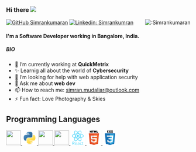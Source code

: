 <p style="display: flex;">
  <h3> Hi there  <img src="https://media.giphy.com/media/mGcNjsfWAjY5AEZNw6/giphy.gif" width="50"> </h3>
  <a href="https://count.getloli.com/"><img src="https://count.getloli.com/get/@:Simrankumaran" alt=":Simrankumaran" align="right"/>
</a>
 
</p>
<!-- (### Hi there <img src="https://media.giphy.com/media/mGcNjsfWAjY5AEZNw6/giphy.gif" width="50">)-->

[![GitHub Simrankumaran](https://img.shields.io/github/followers/Simrankumaran?label=follow&style=social)](https://github.com/Simrankumaran)
[![Linkedin: Simrankumran](https://img.shields.io/badge/-Simrankumran-blue?style=flat-square&logo=Linkedin&logoColor=white&link=https://www.linkedin.com/in/simran-kumaran/)](https://www.linkedin.com/in/simran-kumaran/)

#### I'm a Software Developer working in Bangalore, India.

##### BIO

- 🔭 I’m currently working at **QuickMetrix**
- ✨ Learnig all about the world of **Cybersecurity**
- 🤔 I’m looking for help with web application security
- 💬 Ask me about **web dev**
- 📫 How to reach me: [simran.mudaliar@outlook.com](simran.mudaliar@outlook.com)
- ⚡ Fun fact: Love Photography & Skies

## Programming Languages

<p align="left">
    <a href="https://go.dev/" target="_blank" rel="noreferrer">
        <img src="https://cdn.jsdelivr.net/gh/devicons/devicon/icons/go/go-original-wordmark.svg" width="40" height="40"/>
    </a>
    <a href="https://www.python.org" target="_blank" rel="noreferrer">
        <img src="https://raw.githubusercontent.com/devicons/devicon/master/icons/python/python-original.svg" alt="python" width="40" height="40" />
    </a>
    <a href="https://www.javascript.com/" target="_blank" rel="noreferrer">
        <img src="https://cdn.jsdelivr.net/gh/devicons/devicon/icons/javascript/javascript-original.svg" width="40" height="40" />
    </a>
    <a href="https://vuejs.org/" target="_blank" rel="noreferrer">
            <img src="https://cdn.jsdelivr.net/gh/devicons/devicon/icons/vuejs/vuejs-original.svg" width="40" height="40" />
    </a>
    <a href="https://reactjs.org/" target="_blank" rel="noreferrer">
        <img src="https://raw.githubusercontent.com/devicons/devicon/master/icons/react/react-original-wordmark.svg" alt="react" width="40" height="40" />
    </a>
    <a href="https://www.w3.org/html/" target="_blank" rel="noreferrer">
        <img src="https://raw.githubusercontent.com/devicons/devicon/master/icons/html5/html5-original-wordmark.svg" alt="html5" width="40" height="40" />
    </a>
    <a href="https://www.w3schools.com/css/" target="_blank" rel="noreferrer">
        <img src="https://raw.githubusercontent.com/devicons/devicon/master/icons/css3/css3-original-wordmark.svg" alt="css3" width="40" height="40" />
    </a>
</p>
